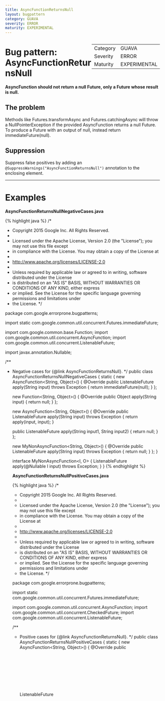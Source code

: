 ```yaml
---
title: AsyncFunctionReturnsNull
layout: bugpattern
category: GUAVA
severity: ERROR
maturity: EXPERIMENTAL
---
```


<!--
*** AUTO-GENERATED, DO NOT MODIFY ***
To make changes, edit the @BugPattern annotation or the explanation in docs/bugpattern.
-->

<div style="float:right;"><table id="metadata">
<tr><td>Category</td><td>GUAVA</td></tr>
<tr><td>Severity</td><td>ERROR</td></tr>
<tr><td>Maturity</td><td>EXPERIMENTAL</td></tr>
</table></div>

# Bug pattern: AsyncFunctionReturnsNull
__AsyncFunction should not return a null Future, only a Future whose result is null.__

## The problem
Methods like Futures.transformAsync and Futures.catchingAsync will throw a NullPointerException if the provided AsyncFunction returns a null Future. To produce a Future with an output of null, instead return immediateFuture(null).

## Suppression
Suppress false positives by adding an `@SuppressWarnings("AsyncFunctionReturnsNull")` annotation to the enclosing element.

----------

# Examples
__AsyncFunctionReturnsNullNegativeCases.java__

{% highlight java %}
/*
 * Copyright 2015 Google Inc. All Rights Reserved.
 *
 * Licensed under the Apache License, Version 2.0 (the "License"); you may not use this file except
 * in compliance with the License. You may obtain a copy of the License at
 *
 * http://www.apache.org/licenses/LICENSE-2.0
 *
 * Unless required by applicable law or agreed to in writing, software distributed under the License
 * is distributed on an "AS IS" BASIS, WITHOUT WARRANTIES OR CONDITIONS OF ANY KIND, either express
 * or implied. See the License for the specific language governing permissions and limitations under
 * the License.
 */

package com.google.errorprone.bugpatterns;

import static com.google.common.util.concurrent.Futures.immediateFuture;

import com.google.common.base.Function;
import com.google.common.util.concurrent.AsyncFunction;
import com.google.common.util.concurrent.ListenableFuture;

import javax.annotation.Nullable;

/**
 * Negative cases for {@link AsyncFunctionReturnsNull}.
 */
public class AsyncFunctionReturnsNullNegativeCases {
  static {
    new AsyncFunction<String, Object>() {
      @Override
      public ListenableFuture<Object> apply(String input) throws Exception {
        return immediateFuture(null);
      }
    };

    new Function<String, Object>() {
      @Override
      public Object apply(String input) {
        return null;
      }
    };

    new AsyncFunction<String, Object>() {
      @Override
      public ListenableFuture<Object> apply(String input) throws Exception {
        return apply(input, input);
      }

      public ListenableFuture<Object> apply(String input1, String input2) {
        return null;
      }
    };

    new MyNonAsyncFunction<String, Object>() {
      @Override
      public ListenableFuture<Object> apply(String input) throws Exception {
        return null;
      }
    };
  }

  interface MyNonAsyncFunction<I, O> {
    ListenableFuture<O> apply(@Nullable I input) throws Exception;
  }
}
{% endhighlight %}

__AsyncFunctionReturnsNullPositiveCases.java__

{% highlight java %}
/*
 * Copyright 2015 Google Inc. All Rights Reserved.
 *
 * Licensed under the Apache License, Version 2.0 (the "License"); you may not use this file except
 * in compliance with the License. You may obtain a copy of the License at
 *
 * http://www.apache.org/licenses/LICENSE-2.0
 *
 * Unless required by applicable law or agreed to in writing, software distributed under the License
 * is distributed on an "AS IS" BASIS, WITHOUT WARRANTIES OR CONDITIONS OF ANY KIND, either express
 * or implied. See the License for the specific language governing permissions and limitations under
 * the License.
 */

package com.google.errorprone.bugpatterns;

import static com.google.common.util.concurrent.Futures.immediateFuture;

import com.google.common.util.concurrent.AsyncFunction;
import com.google.common.util.concurrent.CheckedFuture;
import com.google.common.util.concurrent.ListenableFuture;

/**
 * Positive cases for {@link AsyncFunctionReturnsNull}.
 */
public class AsyncFunctionReturnsNullPositiveCases {
  static {
    new AsyncFunction<String, Object>() {
      @Override
      public ListenableFuture<Object> apply(String input) throws Exception {
        // BUG: Diagnostic contains: immediateFuture(null)
        return null;
      }
    };

    new AsyncFunction<Object, String>() {
      @Override
      public ListenableFuture<String> apply(Object o) {
        if (o instanceof String) {
          return immediateFuture((String) o);
        }
        // BUG: Diagnostic contains: immediateFuture(null)
        return null;
      }
    };

    new AsyncFunction<Object, String>() {
      @Override
      public CheckedFuture<String, Exception> apply(Object o) {
        // BUG: Diagnostic contains: immediateFuture(null)
        return null;
      }
    };

    new MyAsyncFunction() {
      @Override
      public CheckedFuture<String, Exception> apply(Object o) {
        // BUG: Diagnostic contains: immediateFuture(null)
        return null;
      }
    };
  }

  static class MyAsyncFunction implements AsyncFunction<Object, String> {
    @Override
    public ListenableFuture<String> apply(Object input) throws Exception {
      return immediateFuture(input.toString());
    }
  }
}
{% endhighlight %}

